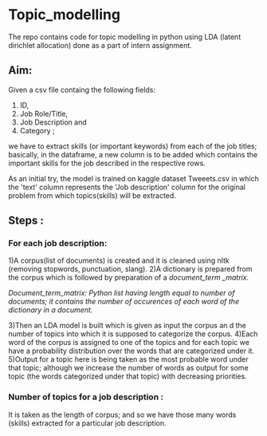 # Topic_modelling
The repo contains code for topic modelling in python using LDA (latent dirichlet allocation) done as a part of intern assignment.

## Aim:
Given a csv file containg the following fields:
   1. ID,
   2. Job Role/Title, 
   3. Job Description and 
   4. Category ;
   
we have to extract skills (or important keywords) from each of the job titles; basically, in the dataframe, a new column is to be added which contains the important skills for the job described in the respective rows.

As an initial try, the model is trained on kaggle dataset Tweeets.csv in which the 'text' column represents the 'Job description' column for the original problem from which topics(skills) will be extracted.

## Steps :
### For each job description:
1)A corpus(list of documents) is created and it is cleaned using nltk (removing stopwords, punctuation, slang).
2)A dictionary is prepared from the corpus which is followed by preparation of a <i>document_term _matrix</i>.

<i>Document_term_matrix: Python list having length equal to number of documents; it contains the number of occurences of each word of the dictionary in a document.</i>

3)Then an LDA model is built which is given as input the corpus an d the number of topics into which it is supposed to categorize the corpus.
4)Each word of the corpus is assigned to one of the topics and for each topic we have a probability distribution over the words that are categorized under it. 
5)Output for a topic here is being taken as the most probable word under that topic; although we increase the number of words as output for some topic (the words categorized under that topic) with decreasing priorities.

### Number of topics for a job description :
It is taken as the length of corpus; and so we have those many words (skills) extracted for a particular job description.







